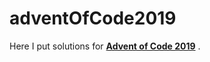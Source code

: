 # adventOfCode2019

Here I put solutions for **[Advent of Code 2019](https://adventofcode.com/2019)** .
